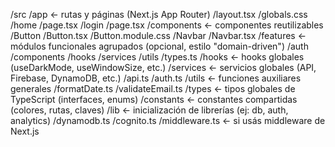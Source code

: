 /src
  /app                ← rutas y páginas (Next.js App Router)
    /layout.tsx
    /globals.css
    /home
      /page.tsx
    /login
      /page.tsx
  /components         ← componentes reutilizables
    /Button
      /Button.tsx
      /Button.module.css
    /Navbar
      /Navbar.tsx
  /features           ← módulos funcionales agrupados (opcional, estilo "domain-driven")
    /auth
      /components
      /hooks
      /services
      /utils
      /types.ts
  /hooks              ← hooks globales (useDarkMode, useWindowSize, etc.)
  /services           ← servicios globales (API, Firebase, DynamoDB, etc.)
    /api.ts
    /auth.ts
  /utils              ← funciones auxiliares generales
    /formatDate.ts
    /validateEmail.ts
  /types              ← tipos globales de TypeScript (interfaces, enums)
  /constants          ← constantes compartidas (colores, rutas, claves)
  /lib                ← inicialización de librerías (ej: db, auth, analytics)
    /dynamodb.ts
    /cognito.ts
  /middleware.ts      ← si usás middleware de Next.js
